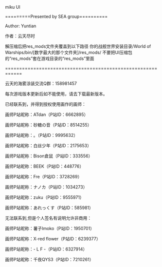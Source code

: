 miku UI

=========Presented by SEA group==========

Author: Yuntian

作者：云天尽时

解压缩后把res_mods文件夹覆盖到以下路径
你的战舰世界安装目录/World of Warships/bin/[数字最大的那个文件夹]/res_mods/
不要把UI压缩包的“res_mods”套在游戏目录的“res_mods”里面

============================================================

云天的海雾涂装交流Q群：158981457

每次游戏版本更新后如不能使用，请去下载最新版本。

已经联系到，并得到授权使用画作的画师：

画师P站昵称：ATdan（P站ID：6662895）

画师P站昵称：砂糖の音（P站ID：8514255）

画师P站昵称：。（P站ID：9995632）

画师P站昵称：白丝少年（P站ID：2175653）

画师P站昵称：Bison倉鼠（P站ID：333556）

画师P站昵称：BEEK（P站ID：448776）

画师P站昵称：Fre（P站ID：3728269）

画师P站昵称：ナノカ（P站ID：1034273）

画师P站昵称：zuku（P站ID：9555971）

画师P站昵称：あれっくす（P站ID：585981）


无法联系到,但是个人签名有说明允许非商用：

画师P站昵称：薯子Imoko（P站ID：1950701）

画师P站昵称：X-red flower（P站ID：6239377）

画师P站昵称：- L F -（P站ID：6327914）

画师P站昵称：千夜QYS3（P站ID：7210261）
